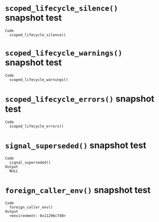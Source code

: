 # `scoped_lifecycle_silence()` snapshot test

    Code
      scoped_lifecycle_silence()

# `scoped_lifecycle_warnings()` snapshot test

    Code
      scoped_lifecycle_warnings()

# `scoped_lifecycle_errors()` snapshot test

    Code
      scoped_lifecycle_errors()

# `signal_superseded()` snapshot test

    Code
      signal_superseded()
    Output
      NULL

# `foreign_caller_env()` snapshot test

    Code
      foreign_caller_env()
    Output
      <environment: 0x11296c7d8>

